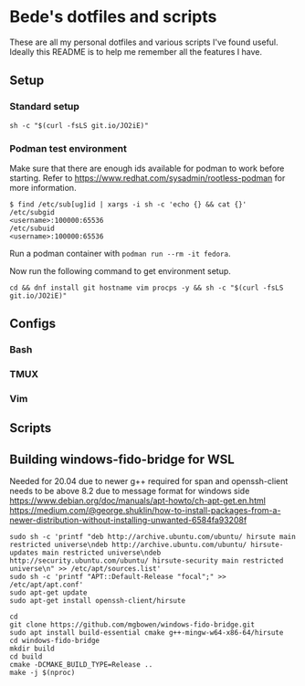 # Bede's dotfiles and scripts

These are all my personal dotfiles and various scripts I've found useful. Ideally this README is to help me remember all the features I have.

## Setup

### Standard setup
```
sh -c "$(curl -fsLS git.io/JO2iE)"
```

### Podman test environment
Make sure that there are enough ids available for podman to work before starting. Refer to https://www.redhat.com/sysadmin/rootless-podman for more information.
```
$ find /etc/sub[ug]id | xargs -i sh -c 'echo {} && cat {}'
/etc/subgid
<username>:100000:65536
/etc/subuid
<username>:100000:65536
```

Run a podman container with `podman run --rm -it fedora`.

Now run the following command to get environment setup.
```
cd && dnf install git hostname vim procps -y && sh -c "$(curl -fsLS git.io/JO2iE)"
```

## Configs

### Bash

### TMUX

### Vim

## Scripts

## Building windows-fido-bridge for WSL
Needed for 20.04 due to newer g++ required for span and openssh-client needs to be above 8.2 due to message format for windows side
https://www.debian.org/doc/manuals/apt-howto/ch-apt-get.en.html
https://medium.com/@george.shuklin/how-to-install-packages-from-a-newer-distribution-without-installing-unwanted-6584fa93208f
```
sudo sh -c 'printf "deb http://archive.ubuntu.com/ubuntu/ hirsute main restricted universe\ndeb http://archive.ubuntu.com/ubuntu/ hirsute-updates main restricted universe\ndeb http://security.ubuntu.com/ubuntu/ hirsute-security main restricted universe\n" >> /etc/apt/sources.list'
sudo sh -c 'printf "APT::Default-Release "focal";" >> /etc/apt/apt.conf'
sudo apt-get update
sudo apt-get install openssh-client/hirsute

cd
git clone https://github.com/mgbowen/windows-fido-bridge.git
sudo apt install build-essential cmake g++-mingw-w64-x86-64/hirsute
cd windows-fido-bridge
mkdir build
cd build
cmake -DCMAKE_BUILD_TYPE=Release ..
make -j $(nproc)
```
